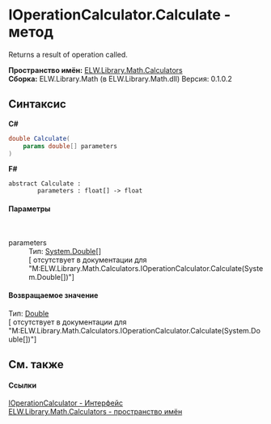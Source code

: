# IOperationCalculator.Calculate - метод
 

Returns a result of operation called.

**Пространство имён:**&nbsp;<a href="N_ELW_Library_Math_Calculators">ELW.Library.Math.Calculators</a><br />**Сборка:**&nbsp;ELW.Library.Math (в ELW.Library.Math.dll) Версия: 0.1.0.2

## Синтаксис

**C#**<br />
``` C#
double Calculate(
	params double[] parameters
)
```

**F#**<br />
``` F#
abstract Calculate : 
        parameters : float[] -> float 

```


#### Параметры
&nbsp;<dl><dt>parameters</dt><dd>Тип:&nbsp;<a href="http://msdn2.microsoft.com/ru-ru/library/643eft0t" target="_blank">System.Double</a>[]<br />\[<param name="parameters"/> отсутствует в документации для "M:ELW.Library.Math.Calculators.IOperationCalculator.Calculate(System.Double[])"\]</dd></dl>

#### Возвращаемое значение
Тип:&nbsp;<a href="http://msdn2.microsoft.com/ru-ru/library/643eft0t" target="_blank">Double</a><br />\[<returns> отсутствует в документации для "M:ELW.Library.Math.Calculators.IOperationCalculator.Calculate(System.Double[])"\]

## См. также


#### Ссылки
<a href="T_ELW_Library_Math_Calculators_IOperationCalculator">IOperationCalculator - Интерфейс</a><br /><a href="N_ELW_Library_Math_Calculators">ELW.Library.Math.Calculators - пространство имён</a><br />